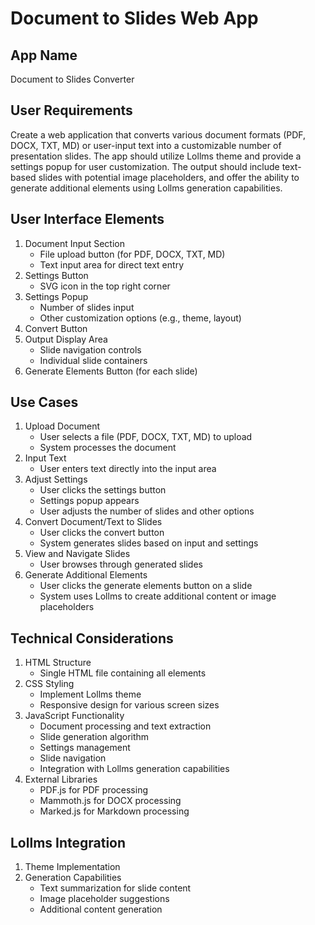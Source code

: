 # Document to Slides Web App

## App Name
Document to Slides Converter

## User Requirements
Create a web application that converts various document formats (PDF, DOCX, TXT, MD) or user-input text into a customizable number of presentation slides. The app should utilize Lollms theme and provide a settings popup for user customization. The output should include text-based slides with potential image placeholders, and offer the ability to generate additional elements using Lollms generation capabilities.

## User Interface Elements
1. Document Input Section
   - File upload button (for PDF, DOCX, TXT, MD)
   - Text input area for direct text entry
2. Settings Button
   - SVG icon in the top right corner
3. Settings Popup
   - Number of slides input
   - Other customization options (e.g., theme, layout)
4. Convert Button
5. Output Display Area
   - Slide navigation controls
   - Individual slide containers
6. Generate Elements Button (for each slide)

## Use Cases
1. Upload Document
   - User selects a file (PDF, DOCX, TXT, MD) to upload
   - System processes the document
2. Input Text
   - User enters text directly into the input area
3. Adjust Settings
   - User clicks the settings button
   - Settings popup appears
   - User adjusts the number of slides and other options
4. Convert Document/Text to Slides
   - User clicks the convert button
   - System generates slides based on input and settings
5. View and Navigate Slides
   - User browses through generated slides
6. Generate Additional Elements
   - User clicks the generate elements button on a slide
   - System uses Lollms to create additional content or image placeholders

## Technical Considerations
1. HTML Structure
   - Single HTML file containing all elements
2. CSS Styling
   - Implement Lollms theme
   - Responsive design for various screen sizes
3. JavaScript Functionality
   - Document processing and text extraction
   - Slide generation algorithm
   - Settings management
   - Slide navigation
   - Integration with Lollms generation capabilities
4. External Libraries
   - PDF.js for PDF processing
   - Mammoth.js for DOCX processing
   - Marked.js for Markdown processing

## Lollms Integration
1. Theme Implementation
2. Generation Capabilities
   - Text summarization for slide content
   - Image placeholder suggestions
   - Additional content generation